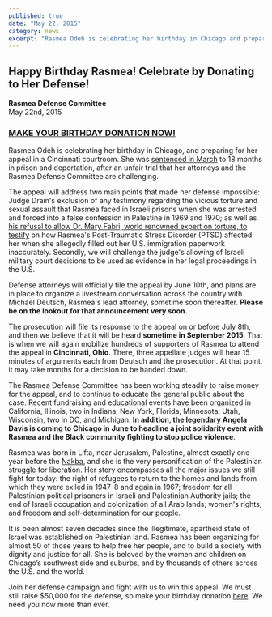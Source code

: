 ```yaml
---
published: true
date: "May 22, 2015"
category: news
excerpt: "Rasmea Odeh is celebrating her birthday in Chicago and preparing for her appeal in a Cincinnati courtroom. Please donate to her defense!"
---
```



## Happy Birthday Rasmea! Celebrate by Donating to Her Defense!

**Rasmea Defense Committee**
<br>May 22nd, 2015

### [MAKE YOUR BIRTHDAY DONATION NOW!](http://justice4rasmea.org/donate/)

Rasmea Odeh is celebrating her birthday in Chicago, and preparing for her appeal in a Cincinnati courtroom. She was [sentenced in March](http://uspcn.org/2015/03/12/rasmea-sentenced-to-18-months-but-is-coming-home/) to 18 months in prison and deportation, after an unfair trial that her attorneys and the Rasmea Defense Committee are challenging.

The appeal will address two main points that made her defense impossible: Judge Drain's exclusion of any testimony regarding the vicious torture and sexual assault that Rasmea faced in Israeli prisons when she was arrested and forced into a false confession in Palestine in 1969 and 1970; as well as [his refusal to allow Dr. Mary Fabri, world renowned expert on torture, to testify](http://uspcn.org/2014/11/10/without-a-full-and-fair-trial-rasmea-found-guilty/) on how Rasmea's Post-Traumatic Stress Disorder (PTSD) affected her when she allegedly filled out her U.S. immigration paperwork inaccurately. Secondly, we will challenge the judge's allowing of Israeli military court decisions to be used as evidence in her legal proceedings in the U.S.

Defense attorneys will officially file the appeal by June 10th, and plans are in place to organize a livestream conversation across the country with Michael Deutsch, Rasmea's lead attorney, sometime soon thereafter. **Please be on the lookout for that announcement very soon.**

The prosecution will file its response to the appeal on or before July 8th, and then we believe that it will be heard **sometime in September 2015**. That is when we will again mobilize hundreds of supporters of Rasmea to attend the appeal in **Cincinnati, Ohio**. There, three appellate judges will hear 15 minutes of arguments each from Deutsch and the prosecution. At that point, it may take months for a decision to be handed down.

The Rasmea Defense Committee has been working steadily to raise money for the appeal, and to continue to educate the general public about the case. Recent fundraising and educational events have been organized in California, Illinois, two in Indiana, New York, Florida, Minnesota, Utah, Wisconsin, two in DC, and Michigan. **In addition, the legendary Angela Davis is coming to Chicago in June to headline a joint solidarity event with Rasmea and the Black community fighting to stop police violence**.

Rasmea was born in Lifta, near Jerusalem, Palestine, almost exactly one year before the [Nakba](http://uspcn.org/2015/05/15/12137/), and she is the very personification of the Palestinian struggle for liberation. Her story encompasses all the major issues we still fight for today: the right of refugees to return to the homes and lands from which they were exiled in 1947-8 and again in 1967; freedom for all Palestinian political prisoners in Israeli and Palestinian Authority jails; the end of Israeli occupation and colonization of all Arab lands; women's rights; and freedom and self-determination for our people.

It is been almost seven decades since the illegitimate, apartheid state of Israel was established on Palestinian land. Rasmea has been organizing for almost 50 of those years to help free her people, and to build a society with dignity and justice for all.  She is beloved by the women and children on Chicago’s southwest side and suburbs, and by thousands of others across the U.S. and the world.

Join her defense campaign and fight with us to win this appeal. We must still raise $50,000 for the defense, so make your birthday donation [here](http://justice4rasmea.org/donate/). We need you now more than ever.
